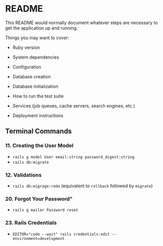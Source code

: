 # README

This README would normally document whatever steps are necessary to get the
application up and running.

Things you may want to cover:

* Ruby version

* System dependencies

* Configuration

* Database creation

* Database initialization

* How to run the test suite

* Services (job queues, cache servers, search engines, etc.)

* Deployment instructions

## Terminal Commands

### 11. Creating the User Model

* `rails g model User email:string password_digest:string`
* `rails db:migrate`

### 12. Validations

* `rails db:migrage:redo` (equivalent to `rollback` followed by `migrate`)

### 20. Forgot Your Password"

* `rails g mailer Password reset`

### 23. Rails Credentials

* `EDITOR="code --wait" rails credentials:edit --environment=development`
